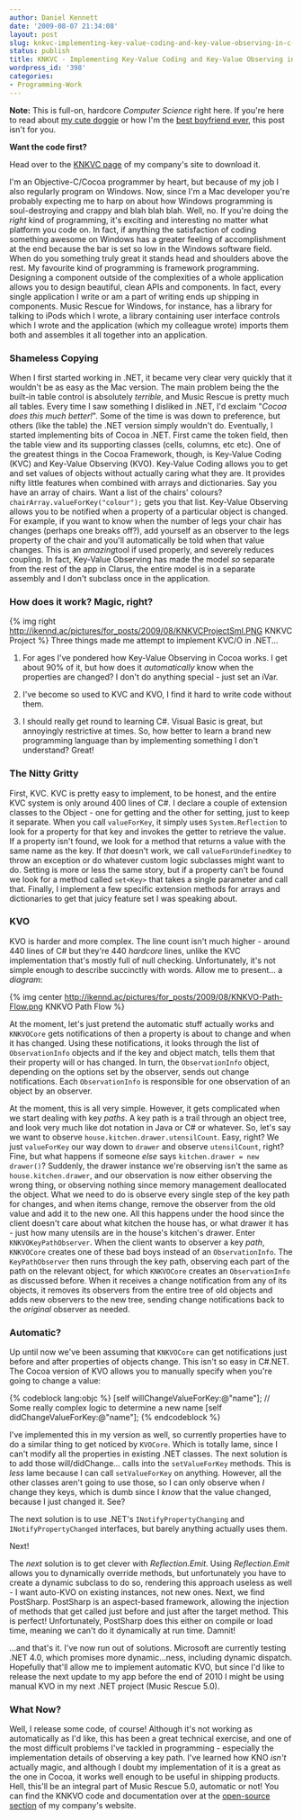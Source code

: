 ```yaml
---
author: Daniel Kennett
date: '2009-08-07 21:34:08'
layout: post
slug: knkvc-implementing-key-value-coding-and-key-value-observing-in-c-net
status: publish
title: KNKVC - Implementing Key-Value Coding and Key-Value Observing in C#.NET
wordpress_id: '398'
categories:
- Programming-Work
---
```


**Note:** This is full-on, hardcore *Computer Science* right here. If
you're here to read about [my cute doggie](http://ikennd.ac/blog/2009/02/goggie/) or how I'm the [best boyfriend ever](http://ikennd.ac/blog/2009/05/romance-and-nerdiness-the-perfect-couple/), this post isn't for you.

**Want the code first?**

Head over to the [KNKVC page](http://www.kennettnet.co.uk/code/KNKVC/) of my company's site to
download it. 

I'm an Objective-C/Cocoa programmer by heart, but because
of my job I also regularly program on Windows. Now, since I'm a Mac
developer you're probably expecting me to harp on about how Windows
programming is soul-destroying and crappy and blah blah blah. Well, no.
If you're doing the *right* kind of programming, it's exciting and
interesting no matter what platform you code on. In fact, if anything
the satisfaction of coding something awesome on Windows has a greater
feeling of accomplishment at the end because the bar is set so low in
the Windows software field. When do you something truly great it stands
head and shoulders above the rest. My favourite kind of programming is
framework programming. Designing a component outside of the complexities
of a whole application allows you to design beautiful, clean APIs and
components. In fact, every single application I write or am a part of
writing ends up shipping in components. Music Rescue for Windows, for
instance, has a library for talking to iPods which I wrote, a library
containing user interface controls which I wrote and the application
(which my colleague wrote) imports them both and assembles it all
together into an application.

### Shameless Copying

When I first started working in .NET, it became very clear very quickly
that it wouldn't be as easy as the Mac version. The main problem being
the the built-in table control is absolutely *terrible*, and Music
Rescue is pretty much all tables. Every time I saw something I disliked
in .NET, I'd exclaim "*Cocoa does this much better!*". Some of the time
is was down to preference, but others (like the table) the .NET version
simply wouldn't do. Eventually, I started implementing bits of Cocoa in
.NET. First came the token field, then the table view and its supporting
classes (cells, columns, etc etc). One of the greatest things in the
Cocoa Framework, though, is Key-Value Coding (KVC) and Key-Value
Observing (KVO). Key-Value Coding allows you to get and set values of
objects without actually caring what they are. It provides nifty little
features when combined with arrays and dictionaries. Say you have an
array of chairs. Want a list of the chairs' colours?
`chairArray.valueForKey("colour");` gets you that list. Key-Value
Observing allows you to be notified when a property of a particular
object is changed. For example, if you want to know when the number of
legs your chair has changes (perhaps one breaks off?), add yourself as
an observer to the legs property of the chair and you'll automatically
be told when that value changes. This is an *amazing*tool if used
properly, and severely reduces coupling. In fact, Key-Value Observing
has made the model *so* separate from the rest of the app in Clarus, the
entire model is in a separate assembly and I don't subclass once in the
application.

### How does it work? Magic, right?


{% img right http://ikennd.ac/pictures/for_posts/2009/08/KNKVCProjectSml.PNG KNKVC Project %}
Three things made me attempt to implement KVC/O in .NET...

1. For ages I've pondered how Key-Value Observing in Cocoa works. I get
about 90% of it, but how does it *automatically* know when the properties
are changed? I don't do anything special - just set an iVar.

2. I've become so used to KVC and KVO, I find it hard to write code without
them.

3. I should really get round to learning C\#. Visual Basic is
great, but annoyingly restrictive at times. So, how better to learn a
brand new programming language than by implementing something I don't
understand? Great!

### The Nitty Gritty

First, KVC. KVC is pretty easy to implement, to be honest, and the
entire KVC system is only around 400 lines of C\#. I declare a couple of
extension classes to the Object - one for getting and the other for
setting, just to keep it separate. When you call `valueForKey`, it simply
uses `System.Reflection` to look for a property for that key and invokes
the getter to retrieve the value. If a property isn't found, we look for
a method that returns a value with the same name as the key. If *that*
doesn't work, we call `valueForUndefinedKey` to throw an exception or do
whatever custom logic subclasses might want to do. Setting is more or
less the same story, but if a property can't be found we look for a
method called `set<Key>` that takes a single parameter and call that.
Finally, I implement a few specific extension methods for arrays and
dictionaries to get that juicy feature set I was speaking about.

### KVO

KVO is harder and more complex. The line count isn't much higher -
around 440 lines of C\# but they're 440 *hardcore* lines, unlike the KVC
implementation that's mostly full of null checking. Unfortunately, it's
not simple enough to describe succinctly with words. Allow me to
present... a *diagram*:

{% img center http://ikennd.ac/pictures/for_posts/2009/08/KNKVO-Path-Flow.png KNKVO Path Flow %}

At the moment, let's just pretend the automatic stuff actually works and
`KNKVOCore` gets notifications of then a property is about to change and
when it has changed. Using these notifications, it looks through the
list of `ObservationInfo` objects and if the key and object match, tells
them that their property will or has changed. In turn, the
`ObservationInfo` object, depending on the options set by the observer,
sends out change notifications. Each `ObservationInfo` is responsible for
one observation of an object by an observer.

At the moment, this is all very simple. However, it gets complicated
when we start dealing with key *paths*. A key path is a trail through an
object tree, and look very much like dot notation in Java or C\# or
whatever. So, let's say we want to observe `house.kitchen.drawer.utensilCount`.
Easy, right? We just `valueForKey` our
way down to `drawer` and observe `utensilCount`, right? Fine, but what
happens if someone *else* says `kitchen.drawer = new drawer()`?
Suddenly, the drawer instance we're observing isn't the same as
`house.kitchen.drawer`, and our observation is now either observing the
wrong thing, or observing nothing since memory management deallocated
the object. What we need to do is observe every single step of the key
path for changes, and when items change, remove the observer from the
old value and add it to the new one. All this happens under the hood
since the client doesn't care about what kitchen the house has, or what
drawer it has - just how many utensils are in the house's kitchen's
drawer. Enter `KNKVOKeyPathObserver`. When the client wants to observer
a key *path*, `KNKVOCore` creates one of these bad boys instead of an
`ObservationInfo`. The `KeyPathObserver` then runs through the key path,
observing each part of the path on the relevant object, for which
`KNKVOCore` creates an `ObservationInfo` as discussed before. When it
receives a change notification from any of its objects, it removes its
observers from the entire tree of old objects and adds new observers to
the new tree, sending change notifications back to the *original*
observer as needed.

### Automatic?

Up until now we've been assuming that `KNKVOCore` can get notifications
just before and after properties of objects change. This isn't so easy
in C\#.NET. The Cocoa version of KVO allows you to manually specify when
you're going to change a value: 

{% codeblock lang:objc %}
[self willChangeValueForKey:@"name"];
// Some really complex logic to determine a new name
[self didChangeValueForKey:@"name"];
{% endcodeblock %}

I've implemented this in my version as
well, so currently properties have to do a similar thing to get noticed
by `KVOCore`. Which is totally lame, since I can't modify all the
properties in existing .NET classes. The next solution is to add those
will/didChange... calls into the `setValueForKey` methods. This is *less*
lame because I can call `setValueForKey` on anything. However, all the
other classes aren't going to use those, so I can only observe when *I*
change they keys, which is dumb since I *know* that the value changed,
because I just changed it. See?

The next solution is to use .NET's `INotifyPropertyChanging` and
`INotifyPropertyChanged` interfaces, but
barely anything actually uses them. 

Next! 

The *next* solution is to get
clever with *Reflection.Emit*. Using *Reflection.Emit* allows you to
dynamically override methods, but unfortunately you have to create a
dynamic subclass to do so, rendering this approach useless as well - I
want auto-KVO on existing instances, not new ones. Next, we find
PostSharp. PostSharp is an aspect-based framework, allowing the
injection of methods that get called just before and just after the
target method. This is perfect! Unfortunately, PostSharp does this
either on compile or load time, meaning we can't do it dynamically at
run time. Damnit! 

...and that's it. I've now run out of solutions.
Microsoft are currently testing .NET 4.0, which promises more
dynamic...ness, including dynamic dispatch. Hopefully that'll allow me
to implement automatic KVO, but since I'd like to release the next
update to my app before the end of 2010 I might be using manual KVO in
my next .NET project (Music Rescue 5.0).

### What Now?

Well, I release some code, of course! Although it's not working as
automatically as I'd like, this has been a great technical exercise, and
one of the most difficult problems I've tackled in programming -
especially the implementation details of observing a key path. I've
learned how KNO *isn't* actually magic, and although I doubt my
implementation of it is a great as the one in Cocoa, it works well
enough to be useful in shipping products. Hell, this'll be an integral
part of Music Rescue 5.0, automatic or not! You can find the KNKVO code
and documentation over at the [open-source section](http://www.kennettnet.co.uk/code/KNKVC/) of my company's
website.
